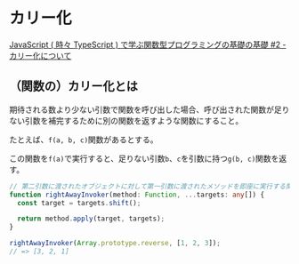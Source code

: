 # カリー化

[JavaScript ( 時々 TypeScript ) で学ぶ関数型プログラミングの基礎の基礎 #2 - カリー化について](https://tech.recruit-mp.co.jp/front-end/post-15885/)

## （関数の）カリー化とは

期待される数より少ない引数で関数を呼び出した場合、呼び出された関数が足りない引数を補完するために別の関数を返すような関数にすること。

たとえば、`f(a, b, c)`関数があるとする。

この関数を`f(a)`で実行すると、足りない引数`b`、`c`を引数に持つ`g(b, c)`関数を返す。

```ts
// 第二引数に渡されたオブジェクトに対して第一引数に渡されたメソッドを即座に実行する関数
function rightAwayInvoker(method: Function, ...targets: any[]) {
  const target = targets.shift();

  return method.apply(target, targets);
}

rightAwayInvoker(Array.prototype.reverse, [1, 2, 3]);
// => [3, 2, 1]
```

